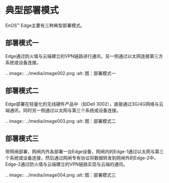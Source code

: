 # 典型部署模式

EnOS™ Edge主要有三种典型部署模式。

## 部署模式一

Edge通过防火墙与云端建立的VPN链路进行通讯，另一侧通过以太网连接第三方系统或设备连接。

.. image:: ../media/image002.png
   :alt: 图：部署模式一
   

## 部署模式二

Edge部署在轻量化的无线硬件产品中（如Dell 3002），直接通过3G/4G网络与云端通讯，同时另一侧通过以太网与第三个系统或设备连接。

.. image:: ../media/image003.png
   :alt: 图：部署模式二
   

## 部署模式三

带网闸部署，网闸内外各部署一台Edge设备，网闸内的Edge-1通过以太网与第三个系统或设备连接，然后通过网闸专有协议将数据转发到网闸外的Edge-2中，Edge-2通过防火墙与云端建立的VPN链路实现与云端的通讯。

.. image:: ../media/image004.png
   :alt: 图：部署模式三
   

<!--end-->
